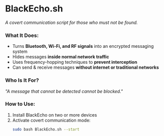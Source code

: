 # BlackEcho.sh  
_A covert communication script for those who must not be found._  

### What It Does:  
- Turns **Bluetooth, Wi-Fi, and RF signals** into an encrypted messaging system  
- Hides messages **inside normal network traffic**  
- Uses frequency-hopping techniques to **prevent interception**  
- Can send & receive messages **without internet or traditional networks**  

### Who Is It For?  
_"A message that cannot be detected cannot be blocked."_  

### How to Use:  
1. Install BlackEcho on two or more devices  
2. Activate covert communication mode:  
   ```bash
   sudo bash BlackEcho.sh --start
